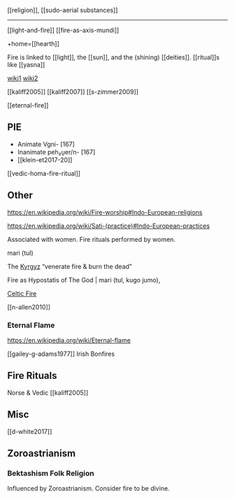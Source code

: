 [[religion]], [[sudo-aerial substances]]


---


[[light-and-fire]]
[[fire-as-axis-mundi]]


+home=[[hearth]]

Fire is linked to [[light]], the [[sun]], and the (shining) [[deities]]. [[ritual]]s like [[yasna]]


[wiki1](https://en.wikipedia.org/wiki/Fire-worship#Indo-European-religions)
[wiki2](https://en.wikipedia.org/wiki/Proto-Indo-European-mythology#Fire-deities)

[[kaliff2005]]
[[kaliff2007]]
[[s-zimmer2009]]

[[eternal-fire]]

## PIE
- Animate Vgni- [167]
- Inanimate peh₂u̯er/n- [167]
- [[klein-et2017-20]]


[[vedic-homa-fire-ritual]]
## Other

https://en.wikipedia.org/wiki/Fire-worship#Indo-European-religions

https://en.wikipedia.org/wiki/Sati-(practice)#Indo-European-practices



Associated with women. Fire rituals performed by women. 

mari (tul)

The [Kyrgyz](kyrgyz.md) “venerate fire & burn the dead”

Fire as Hypostatis of The God | mari (tul, kugo jumo),

[Celtic Fire](fire-celtic.md)

[[n-allen2010]]



### Eternal Flame
https://en.wikipedia.org/wiki/Eternal-flame

[[gailey-g-adams1977]] Irish Bonfires


## Fire Rituals
Norse & Vedic [[kaliff2005]]

## Misc


[[d-white2017]]

## Zoroastrianism
### Bektashism Folk Religion
Influenced by Zoroastrianism. Consider fire to be divine.